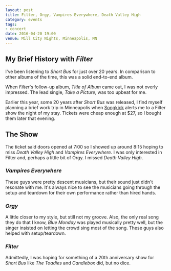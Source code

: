 ```yaml
---
layout: post
title: Filter, Orgy, Vampires Everywhere, Death Valley High
category: events
tags:
- concert
date: 2016-04-20 19:00
venue: Mill City Nights, Minneapolis, MN
---
```


## My Brief History with *Filter*

I've been listening to *Short Bus* for just over 20 years. In comparison to other albums of the time, this was a solid end-to-end album.

When *Filter*'s follow-up album, *Title of Album* came out, I was not overly impressed. The lead single, *Take a Picture*, was too upbeat for me.

Earlier this year, some 20 years after *Short Bus* was released, I find myself planning a brief work trip in Minneapolis when [Songkick][sk] alerts me to a Filter show the night of my stay. Tickets were cheap enough at $27, so I bought them later that evening.

[sk]: http://songkick.com

## The Show

The ticket said doors opened at 7:00 so I showed up around 8:15 hoping to miss *Death Valley High* and *Vampires Everywhere*. I was only interested in Filter and, perhaps a little bit of Orgy. I missed *Death Valley High*.


### *Vampires Everywhere*

These guys were pretty descent musicians, but their sound just didn't resonate with me. It's always nice to see the musicians going through the setup and teardown for their own performance rather than hired hands.

### *Orgy*

A little closer to my style, but still not my groove. Also, the only real song they do that I know, *Blue Monday* was played musically pretty well, but the singer insisted on letting the crowd sing most of the song. These guys also helped with setup/teardown.

### *Filter*

Admittedly, I was hoping for something of a 20th anniversary show for *Short Bus* like *The Toadies* and *Candlebox* did, but no dice.